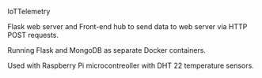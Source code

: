 IoTTelemetry

Flask web server and Front-end hub to send data to web server via HTTP POST requests. 

Running Flask and MongoDB as separate Docker containers.

Used with Raspberry Pi microcontreoller with DHT 22 temperature sensors.

